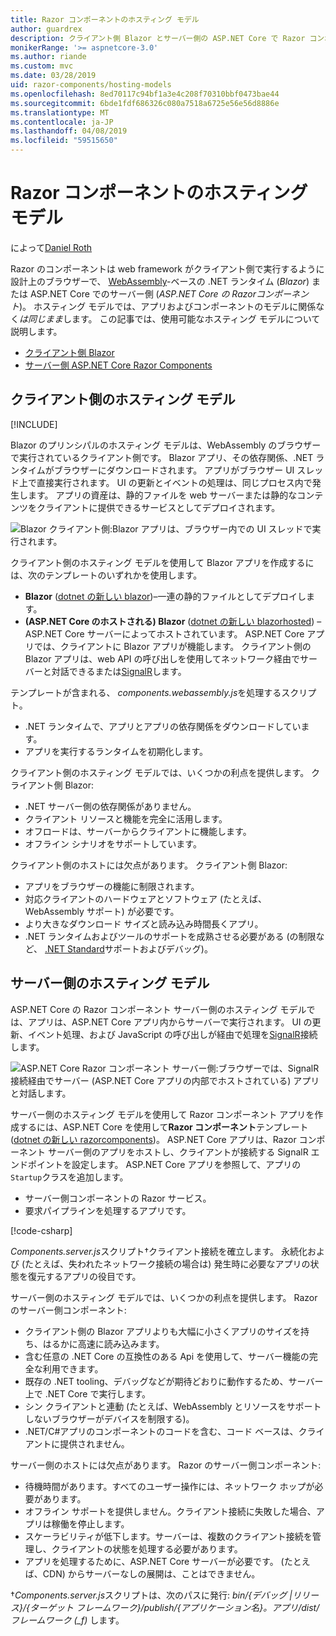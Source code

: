 ```yaml
---
title: Razor コンポーネントのホスティング モデル
author: guardrex
description: クライアント側 Blazor とサーバー側の ASP.NET Core で Razor コンポーネント ホスティング モデルを理解します。
monikerRange: '>= aspnetcore-3.0'
ms.author: riande
ms.custom: mvc
ms.date: 03/28/2019
uid: razor-components/hosting-models
ms.openlocfilehash: 8ed70117c94bf1a3e4c208f70310bbf0473bae44
ms.sourcegitcommit: 6bde1fdf686326c080a7518a6725e56e56d8886e
ms.translationtype: MT
ms.contentlocale: ja-JP
ms.lasthandoff: 04/08/2019
ms.locfileid: "59515650"
---
```

# <a name="razor-components-hosting-models"></a>Razor コンポーネントのホスティング モデル

によって[Daniel Roth](https://github.com/danroth27)

Razor のコンポーネントは web framework がクライアント側で実行するように設計上のブラウザーで、 [WebAssembly](http://webassembly.org/)-ベースの .NET ランタイム (*Blazor*) または ASP.NET Core でのサーバー側 (*ASP.NET Core の Razorコンポーネント*)。 ホスティング モデルでは、アプリおよびコンポーネントのモデルに関係なく*は同じまま*します。 この記事では、使用可能なホスティング モデルについて説明します。

* [クライアント側 Blazor](#client-side-hosting-model)
* [サーバー側 ASP.NET Core Razor Components](#server-side-hosting-model)

## <a name="client-side-hosting-model"></a>クライアント側のホスティング モデル

[!INCLUDE[](~/includes/razor-components-preview-notice.md)]

Blazor のプリンシパルのホスティング モデルは、WebAssembly のブラウザーで実行されているクライアント側です。 Blazor アプリ、その依存関係、.NET ランタイムがブラウザーにダウンロードされます。 アプリがブラウザー UI スレッド上で直接実行されます。 UI の更新とイベントの処理は、同じプロセス内で発生します。 アプリの資産は、静的ファイルを web サーバーまたは静的なコンテンツをクライアントに提供できるサービスとしてデプロイされます。

![Blazor クライアント側:Blazor アプリは、ブラウザー内での UI スレッドで実行されます。](hosting-models/_static/client-side.png)

クライアント側のホスティング モデルを使用して Blazor アプリを作成するには、次のテンプレートのいずれかを使用します。

* **Blazor** ([dotnet の新しい blazor](/dotnet/core/tools/dotnet-new))&ndash;一連の静的ファイルとしてデプロイします。
* **(ASP.NET Core のホストされる) Blazor** ([dotnet の新しい blazorhosted](/dotnet/core/tools/dotnet-new)) &ndash; ASP.NET Core サーバーによってホストされています。 ASP.NET Core アプリでは、クライアントに Blazor アプリが機能します。 クライアント側の Blazor アプリは、web API の呼び出しを使用してネットワーク経由でサーバーと対話できるまたは[SignalR](xref:signalr/introduction)します。

テンプレートが含まれる、 *components.webassembly.js*を処理するスクリプト。

* .NET ランタイムで、アプリとアプリの依存関係をダウンロードしています。
* アプリを実行するランタイムを初期化します。

クライアント側のホスティング モデルでは、いくつかの利点を提供します。 クライアント側 Blazor:

* .NET サーバー側の依存関係がありません。
* クライアント リソースと機能を完全に活用します。
* オフロードは、サーバーからクライアントに機能します。
* オフライン シナリオをサポートしています。

クライアント側のホストには欠点があります。 クライアント側 Blazor:

* アプリをブラウザーの機能に制限されます。
* 対応クライアントのハードウェアとソフトウェア (たとえば、WebAssembly サポート) が必要です。
* より大きなダウンロード サイズと読み込み時間長くアプリ。
* .NET ランタイムおよびツールのサポートを成熟させる必要がある (の制限など、 [.NET Standard](/dotnet/standard/net-standard)サポートおよびデバッグ)。

## <a name="server-side-hosting-model"></a>サーバー側のホスティング モデル

ASP.NET Core の Razor コンポーネント サーバー側のホスティング モデルでは、アプリは、ASP.NET Core アプリ内からサーバーで実行されます。 UI の更新、イベント処理、および JavaScript の呼び出しが経由で処理を[SignalR](xref:signalr/introduction)接続します。

![ASP.NET Core Razor コンポーネント サーバー側:ブラウザーでは、SignalR 接続経由でサーバー (ASP.NET Core アプリの内部でホストされている) アプリと対話します。](hosting-models/_static/server-side.png)

サーバー側のホスティング モデルを使用して Razor コンポーネント アプリを作成するには、ASP.NET Core を使用して**Razor コンポーネント**テンプレート ([dotnet の新しい razorcomponents](/dotnet/core/tools/dotnet-new))。 ASP.NET Core アプリは、Razor コンポーネント サーバー側のアプリをホストし、クライアントが接続する SignalR エンドポイントを設定します。 ASP.NET Core アプリを参照して、アプリの`Startup`クラスを追加します。

* サーバー側コンポーネントの Razor サービス。
* 要求パイプラインを処理するアプリです。

[!code-csharp[](hosting-models/samples_snapshot/Startup.cs?highlight=5,27)]

*Components.server.js*スクリプト&dagger;クライアント接続を確立します。 永続化および (たとえば、失われたネットワーク接続の場合は) 発生時に必要なアプリの状態を復元するアプリの役目です。

サーバー側のホスティング モデルでは、いくつかの利点を提供します。 Razor のサーバー側コンポーネント:

* クライアント側の Blazor アプリよりも大幅に小さくアプリのサイズを持ち、はるかに高速に読み込みます。
* 含む任意の .NET Core の互換性のある Api を使用して、サーバー機能の完全な利用できます。
* 既存の .NET tooling、デバッグなどが期待どおりに動作するため、サーバー上で .NET Core で実行します。
* シン クライアントと連動 (たとえば、WebAssembly とリソースをサポートしないブラウザーがデバイスを制限する)。
* .NET/C#アプリのコンポーネントのコードを含む、コード ベースは、クライアントに提供されません。

サーバー側のホストには欠点があります。 Razor のサーバー側コンポーネント:

* 待機時間があります。すべてのユーザー操作には、ネットワーク ホップが必要があります。
* オフライン サポートを提供しません。クライアント接続に失敗した場合、アプリは稼働を停止します。
* スケーラビリティが低下します。サーバーは、複数のクライアント接続を管理し、クライアントの状態を処理する必要があります。
* アプリを処理するために、ASP.NET Core サーバーが必要です。 (たとえば、CDN) からサーバーなしの展開は、ことはできません。

&dagger;*Components.server.js*スクリプトは、次のパスに発行: *bin/{デバッグ |リリース}/{ターゲット フレームワーク}/publish/{アプリケーション名}。アプリ/dist/フレームワーク (_f)* します。
